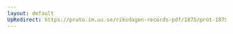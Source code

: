 ```yaml
---
layout: default
UpRedirect: https://pruto.im.uu.se/riksdagen-records-pdf/1875/prot-1875--fk--033/prot-1875--fk--033_038.pdf
---
```

